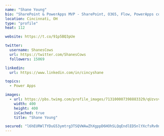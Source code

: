 ```yaml
---
name: "Shane Young"
bio: "SharePoint & PowerApps MVP - SharePoint, O365, Flow, PowerApps consulting? @PowerApps911 | Pure Snark? You found it."
location: Cincinnati, OH
type: "profile"
heat: 112

website: https://t.co/91p5BQ3pUe

twitter:
  username: ShanesCows
  url: https://twitter.com/ShanesCows
  followers: 15069

linkedin:
  url: https://www.linkedin.com/in/cincyshane

topics:
  - Power Apps

images:
  - url: https://pbs.twimg.com/profile_images/713100007398883329/qUzvsvQ3_400x400.jpg
    width: 400
    height: 400
    isCached: true
    title: "Shane Young"

secured: "l6hEURWlTYDuG53ymtrg3TSQVWAwZhXgppD6HOhSLQqEndlED5nlYXcfsRv0nQ9Us71Hx5R17nUv3ACco0f7mPONgtPHEjhhTCVGMuQbiUMvY4mcHQkgxMNdazVTFsodW+S/jGTgdWa9YmCvy5NdQrrTPe9Uij1myNBAzZG/5lHZ4HXuNuEmaIEejccUN59hHCipqRAKzyzOb/Gnf7YvePWSnxgm38jAG8tqtgnYgGOf7Guh8wSxJlL5s9Qmu40Whi/N+bc6ky2B4qUkXhwcd6kpsTGMWlectZdZB/5CdILNSp5qrTryJRcXXkTwam8jPAJ8AY3AjUuzpWPpHz0ZkEEEK681bWxIOd4vfMo9cvtei1Pqxexr+wDJRSpeb+CXKbyWcaNI5EeUSbTKiM3nNlhpICK2CbSBJD0Z2jhLFqA=;t6i5aVph1LtMGu2T0e0L3A=="
---
```


